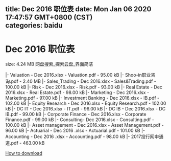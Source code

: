 
title: Dec 2016 职位表
date: Mon Jan 06 2020 17:47:57 GMT+0800 (CST)    
categories: baidu
---

# Dec 2016 职位表
size: 4.24 MB
 网盘搜索_探索云盘_界面简洁
 
|- Valuation - Dec 2016.xlsx - Valuation.pdf - 95.00 kB
|- Shoo-in职业咨询.pdf - 2.40 MB
|- Sales_Trading - Dec 2016.xlsx - Sales&Trading.pdf - 100.00 kB
|- Risk - Dec 2016.xlsx - Risk.pdf - 93.00 kB
|- Real Estate - Dec 2016.xlsx - Real Estate.pdf - 98.00 kB
|- Marketing - Dec 2016.xlsx - Marketing.pdf - 97.00 kB
|- Investment Banking - Dec 2016.xlsx - IB.pdf - 102.00 kB
|- Equity Research - Dec 2016.xlsx - Equity Research.pdf - 102.00 kB
|- DC IT - Dec 2016.xlsx - IT.pdf - 96.00 kB
|- DC IB - Dec 2016.xlsx - DC IB.pdf - 99.00 kB
|- Corporate Finance - Dec 2016.xlsx - Corporate Finance.pdf - 99.00 kB
|- Consulting- Dec 2016.xlsx - Consulting.pdf - 100.00 kB
|- Asset management - Dec 2016.xlsx - Asset Management.pdf - 96.00 kB
|- Actuarial - Dec 2016 .xlsx - Actuarial.pdf - 101.00 kB
|- Accounting - Dec 2016 .xlsx - Accounting.pdf - 98.00 kB
|- 2017投行网申通道.pdf - 463.00 kB

[How to download](https://bpcam.bemobtrk.com/go/2ceec3aa-1ca2-46d6-b9ff-aaa5c184517c?jno=2926)